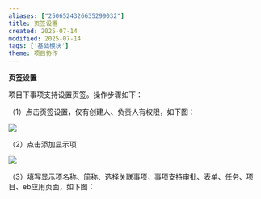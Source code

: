```yaml
---
aliases: ["2506524326635299032"]
title: 页签设置
created: 2025-07-14
modified: 2025-07-14
tags: ['基础模块']
theme: 项目协作
---
```


**页签设置**

项目下事项支持设置页签。操作步骤如下：

（1）点击页签设置，仅有创建人、负责人有权限，如下图：

![](https://myhelpdoc.oss-cn-heyuan.aliyuncs.com/mdimages/982c4ab462404e2ce3a81430e355d2ac.jpg)

（2）点击添加显示项

![](https://myhelpdoc.oss-cn-heyuan.aliyuncs.com/mdimages/0e6498f2e826c32e78167aece2c545ea.jpg)

（3）填写显示项名称、简称、选择关联事项，事项支持审批、表单、任务、项目、eb应用页面，如下图：


